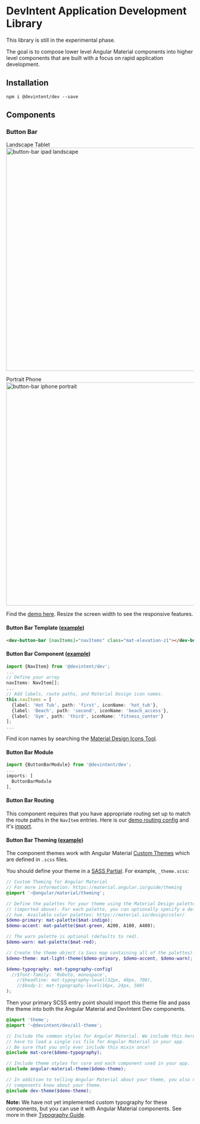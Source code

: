 # DevIntent Application Development Library

This library is still in the experimental phase.

The goal is to compose lower level Angular Material components into higher level components that
are built with a focus on rapid application development.

## Installation

`npm i @devintent/dev --save`

## Components

### Button Bar

Landscape Tablet<br>
<img alt="button-bar ipad landscape" src="https://user-images.githubusercontent.com/3506071/46653520-45a6bc00-cb74-11e8-9d9c-252ab3314381.png" width="600">

Portrait Phone<br>
<img alt="button-bar iphone portrait" src="https://user-images.githubusercontent.com/3506071/46653521-45a6bc00-cb74-11e8-9406-e9592e7ccf84.png" height="600">

Find the [demo here](https://devintent-dev.firebaseapp.com/button-bar). Resize the screen width to see the responsive
features.

#### Button Bar Template ([example](https://github.com/DevIntent/dev/blob/master/src/app/button-bar-demo/button-bar-demo.component.html))

```html
<dev-button-bar [navItems]="navItems" class="mat-elevation-z1"></dev-button-bar> <router-outlet></router-outlet>
```

#### Button Bar Component ([example](https://github.com/DevIntent/dev/blob/master/src/app/button-bar-demo/button-bar-demo.component.ts))

```ts
import {NavItem} from '@devintent/dev';
...
// Define your array
navItems: NavItem[];
...
// Add labels, route paths, and Material Design icon names.
this.navItems = [
  {label: 'Hot Tub', path: 'first', iconName: 'hot_tub'},
  {label: 'Beach', path: 'second', iconName: 'beach_access'},
  {label: 'Gym', path: 'third', iconName: 'fitness_center'}
];
...
```

Find icon names by searching the [Material Design Icons Tool](https://material.io/tools/icons/).

#### Button Bar Module

```ts
import {ButtonBarModule} from '@devintent/dev';
...
imports: [
  ButtonBarModule
],
```

#### Button Bar Routing

This component requires that you have appropriate routing set up to match the route paths in the `NavItem` entries.
Here is our [demo routing config](https://github.com/DevIntent/dev/blob/master/src/app/app.module.ts#L26-L44) and
it's [import](https://github.com/DevIntent/dev/blob/master/src/app/app.module.ts#L71).

#### Button Bar Theming ([example](https://github.com/DevIntent/dev/blob/master/src/styles.scss#L15-L16))

The component themes work with Angular Material [Custom Themes](https://material.angular.io/guide/theming#defining-a-custom-theme)
which are defined in `.scss` files.

You should define your theme in a [SASS Partial](https://sass-lang.com/guide). For example, `_theme.scss`:

```scss
// Custom Theming for Angular Material
// For more information: https://material.angular.io/guide/theming
@import '~@angular/material/theming';

// Define the palettes for your theme using the Material Design palettes available in palette.scss
// (imported above). For each palette, you can optionally specify a default, lighter, and darker
// hue. Available color palettes: https://material.io/design/color/
$demo-primary: mat-palette($mat-indigo);
$demo-accent: mat-palette($mat-green, A200, A100, A400);

// The warn palette is optional (defaults to red).
$demo-warn: mat-palette($mat-red);

// Create the theme object (a Sass map containing all of the palettes).
$demo-theme: mat-light-theme($demo-primary, $demo-accent, $demo-warn);

$demo-typography: mat-typography-config(
  //$font-family: 'Roboto, monospace',
    //$headline: mat-typography-level(32px, 48px, 700),
    //$body-1: mat-typography-level(16px, 24px, 500)
);
```

Then your primary SCSS entry point should import this theme file and pass the theme into both the Angular Material
and DevIntent Dev components.

```scss
@import 'theme';
@import '~@devintent/dev/all-theme';

// Include the common styles for Angular Material. We include this here so that you only
// have to load a single css file for Angular Material in your app.
// Be sure that you only ever include this mixin once!
@include mat-core($demo-typography);

// Include theme styles for core and each component used in your app.
@include angular-material-theme($demo-theme);

// In addition to telling Angular Material about your theme, you also need to let the @devintent/dev
// components know about your theme.
@include dev-theme($demo-theme);
```

**Note:** We have not yet implemented custom typography for these components, but you can use it with
Angular Material components. See more in their [Typography Guide](https://material.angular.io/guide/typography).
